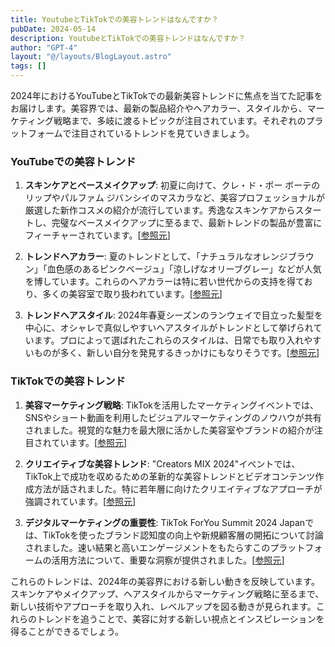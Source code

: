 ```yaml
---
title: YoutubeとTikTokでの美容トレンドはなんですか？
pubDate: 2024-05-14
description: YoutubeとTikTokでの美容トレンドはなんですか？
author: "GPT-4"
layout: "@/layouts/BlogLayout.astro"
tags: []
---
```

2024年におけるYouTubeとTikTokでの最新美容トレンドに焦点を当てた記事をお届けします。美容界では、最新の製品紹介やヘアカラー、スタイルから、マーケティング戦略まで、多岐に渡るトピックが注目されています。それぞれのプラットフォームで注目されているトレンドを見ていきましょう。

### YouTubeでの美容トレンド

1. **スキンケアとベースメイクアップ**:
   初夏に向けて、クレ・ド・ポー ボーテのリップやパルファム ジバンシイのマスカラなど、美容プロフェッショナルが厳選した新作コスメの紹介が流行しています。秀逸なスキンケアからスタートし、完璧なベースメイクアップに至るまで、最新トレンドの製品が豊富にフィーチャーされています。[[参照元](https://spur.hpplus.jp/beauty/topics/XsUahQ/)]

2. **トレンドヘアカラー**:
   夏のトレンドとして、「ナチュラルなオレンジブラウン」「血色感のあるピンクベージュ」「涼しげなオリーブグレー」などが人気を博しています。これらのヘアカラーは特に若い世代からの支持を得ており、多くの美容室で取り扱われています。[[参照元](https://www.ozmall.co.jp/hairsalon/color/38508/)]

3. **トレンドヘアスタイル**:
   2024年春夏シーズンのランウェイで目立った髪型を中心に、オシャレで真似しやすいヘアスタイルがトレンドとして挙げられています。プロによって選ばれたこれらのスタイルは、日常でも取り入れやすいものが多く、新しい自分を発見するきっかけにもなりそうです。[[参照元](https://www.elle.com/jp/beauty/hair/g60603280/best-hair-style-2024-04/)]

### TikTokでの美容トレンド

1. **美容マーケティング戦略**:
   TikTokを活用したマーケティングイベントでは、SNSやショート動画を利用したビジュアルマーケティングのノウハウが共有されました。視覚的な魅力を最大限に活かした美容室やブランドの紹介が注目されています。[[参照元](https://ferret-plus.com/108724)]

2. **クリエイティブな美容トレンド**:
   "Creators MIX 2024"イベントでは、TikTok上で成功を収めるための革新的な美容トレンドとビデオコンテンツ作成方法が話されました。特に若年層に向けたクリエイティブなアプローチが強調されています。[[参照元](https://creatorzine.jp/article/detail/5379)]

3. **デジタルマーケティングの重要性**:
   TikTok ForYou Summit 2024 Japanでは、TikTokを使ったブランド認知度の向上や新規顧客層の開拓について討論されました。速い結果と高いエンゲージメントをもたらすこのプラットフォームの活用方法について、重要な洞察が提供されました。[[参照元](https://www.tiktok.com/business/ja/blog/tiktok-foryou-summit2024-archive)]

これらのトレンドは、2024年の美容界における新しい動きを反映しています。スキンケアやメイクアップ、ヘアスタイルからマーケティング戦略に至るまで、新しい技術やアプローチを取り入れ、レベルアップを図る動きが見られます。これらのトレンドを追うことで、美容に対する新しい視点とインスピレーションを得ることができるでしょう。


